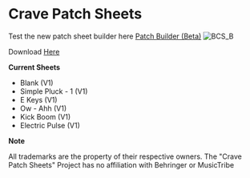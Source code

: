 # Crave Patch Sheets

Test the new patch sheet builder here
[Patch Builder (Beta)](https://itch.io/embed-upload/13672081?color=333333)
![BCS_B](https://github.com/user-attachments/assets/5b54c1f5-abfe-436f-92f8-5ef38f2d3889)

Download
[Here](https://github.com/Connor-ed/Crave-Patch-Sheets/releases/tag/v0.0.4)


**Current Sheets**
- Blank (V1)
- Simple Pluck - 1 (V1)
- E Keys (V1)
- Ow - Ahh (V1)
- Kick Boom (V1)
- Electric Pulse (V1)

**Note**

All trademarks are the property of their respective owners. The "Crave Patch Sheets" Project has no affiliation with Behringer or MusicTribe
